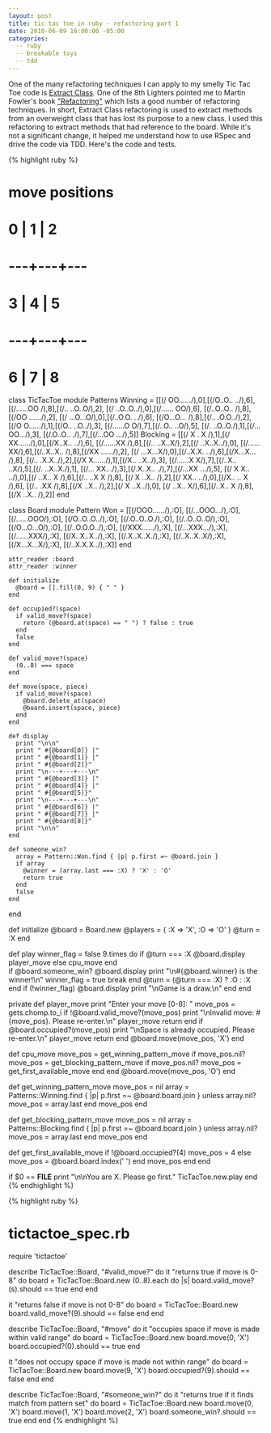 ```yaml
---
layout: post
title: tic tac toe in ruby - refactoring part 1 
date: 2010-06-09 16:00:00 -05:00
categories:
  -- ruby
  -- breakable toys
  -- tdd
---
```


One of the many refactoring techniques I can apply to my smelly Tic Tac Toe code is [Extract Class](http://en.wikipedia.org/wiki/Extract_class).  One of the 8th Lighters pointed me to Martin Fowler's book ["Refactoring"](http://www.amazon.com/Refactoring-Improving-Design-Existing-Technology/dp/0201485672/) which lists a good number of refactoring techniques.  In short, Extract Class refactoring is used to extract methods from an overweight class that has lost its purpose to a new class.  I used this refactoring to extract methods that had reference to the board.  While it's not a significant change, it helped me understand how to use RSpec and drive the code via TDD.  Here's the code and tests.

{% highlight ruby %}
# move positions
#
#  0 | 1 | 2
# ---+---+---
#  3 | 4 | 5
# ---+---+---
#  6 | 7 | 8

class TicTacToe
  module Patterns
    Winning = 
      [[(/ OO....../),0],[(/O..O.. ../),6],
       [(/......OO /),8],[(/.. ..O..O/),2],
       [(/ ..O..O../),0],[(/...... OO/),6],
       [(/..O..O.. /),8],[(/OO ....../),2],
       [(/ ...O...O/),0],[(/..O.O. ../),6],
       [(/O...O... /),8],[(/.. .O.O../),2],
       [(/O O....../),1],[(/O.. ..O../),3],
       [(/......O O/),7],[(/..O.. ..O/),5],
       [(/. ..O..O./),1],[(/... OO.../),3],
       [(/.O..O.. ./),7],[(/...OO .../),5]]
    Blocking = 
      [[(/  X . X  /),1],[(/ XX....../),0],[(/X..X.. ../),6],
       [(/......XX /),8],[(/.. ..X..X/),2],[(/ ..X..X../),0],
       [(/...... XX/),6],[(/..X..X.. /),8],[(/XX ....../),2],
       [(/ ...X...X/),0],[(/..X.X. ../),6],[(/X...X... /),8],
       [(/.. .X.X../),2],[(/X X....../),1],[(/X.. ..X../),3],
       [(/......X X/),7],[(/..X.. ..X/),5],[(/. ..X..X./),1],
       [(/... XX.../),3],[(/.X..X.. ./),7],[(/...XX .../),5],
       [(/ X X.. ../),0],[(/ ..X.. X /),6],[(/.. ..X X /),8],
       [(/ X ..X.. /),2],[(/  XX.. ../),0],[(/X.. .. X /),6],
       [(/.. .XX   /),8],[(/X  ..X.. /),2],[(/ X  ..X../),0],
       [(/ ..X..  X/),6],[(/..X..  X /),8],[(/X  ..X.. /),2]]
  end
 
  class Board
    module Pattern
      Won = 
        [[(/OOO....../),:O], [(/...OOO.../),:O],
         [(/......OOO/),:O], [(/O..O..O../),:O],
         [(/.O..O..O./),:O], [(/..O..O..O/),:O],
         [(/O...O...O/),:O], [(/..O.O.O../),:O],
         [(/XXX....../),:X], [(/...XXX.../),:X],
         [(/......XXX/),:X], [(/X..X..X../),:X],
         [(/.X..X..X./),:X], [(/..X..X..X/),:X],
         [(/X...X...X/),:X], [(/..X.X.X../),:X]]
    end
    
    attr_reader :board
    attr_reader :winner

    def initialize
      @board = [].fill(0, 9) { " " }
    end

    def occupied?(space)
      if valid_move?(space)
        return (@board.at(space) == " ") ? false : true
      end
      false
    end

    def valid_move?(space)
      (0..8) === space
    end

    def move(space, piece)
      if valid_move?(space)
        @board.delete_at(space)
        @board.insert(space, piece)
      end
    end

    def display
      print "\n\n"
      print " #{@board[0]} |"
      print " #{@board[1]} |"
      print " #{@board[2]}"		
      print "\n---+---+---\n"
      print " #{@board[3]} |"
      print " #{@board[4]} |"
      print " #{@board[5]}"
      print "\n---+---+---\n"
      print " #{@board[6]} |"
      print " #{@board[7]} |"
      print " #{@board[8]}"
      print "\n\n"
    end

    def someone_win?
      array = Pattern::Won.find { |p| p.first =~ @board.join }
      if array
        @winner = (array.last === :X) ? 'X' : 'O'
        return true
      end
      false
    end
  end

  def initialize
    @board = Board.new
    @players = { :X => 'X', :O => 'O' }
    @turn = :X
  end
  
  def play
    winner_flag = false
    9.times do
      if @turn === :X
        @board.display
        player_move
      else
        cpu_move
      end				
      if @board.someone_win?
        @board.display
        print "\n#{@board.winner} is the winner!\n"
        winner_flag = true
        break
      end
      @turn = (@turn === :X) ? :O : :X
    end
    if (!winner_flag)
      @board.display
      print "\nGame is a draw.\n"
    end	
  end
  
  private
  def player_move
    print "Enter your move [0-8]: "
    move_pos = gets.chomp.to_i
    if !@board.valid_move?(move_pos)
      print "\nInvalid move: #{move_pos}. Please re-enter.\n"
      player_move
      return
    end
    if @board.occupied?(move_pos)
      print "\nSpace is already occupied. Please re-enter.\n"
      player_move
      return
    end
    @board.move(move_pos, 'X')
  end
  
  def cpu_move
    move_pos = get_winning_pattern_move
    if move_pos.nil?
      move_pos = get_blocking_pattern_move
      if move_pos.nil?
        move_pos = get_first_available_move
      end
    end
    @board.move(move_pos, 'O')
  end
  
  def get_winning_pattern_move
    move_pos = nil
    array = Patterns::Winning.find { |p| p.first =~ @board.board.join }
    unless array.nil?
      move_pos = array.last
    end
    move_pos
  end
  
  def get_blocking_pattern_move
    move_pos = nil
    array = Patterns::Blocking.find { |p| p.first =~ @board.board.join }
    unless array.nil?
      move_pos = array.last
    end
    move_pos
  end
  
  def get_first_available_move
    if !@board.occupied?(4) 
      move_pos = 4
    else
      move_pos = @board.board.index(' ')
    end
    move_pos
  end
end

if $0 == __FILE__
  print "\n\nYou are X.  Please go first."
  TicTacToe.new.play
end
{% endhighlight %}

{% highlight ruby %}
# tictactoe_spec.rb
require 'tictactoe'

describe TicTacToe::Board, "#valid_move?" do
  it "returns true if move is 0-8" do
    board = TicTacToe::Board.new
    (0..8).each do
      |s| board.valid_move?(s).should == true
    end
  end

  it "returns false if move is not 0-8" do
    board = TicTacToe::Board.new
    board.valid_move?(9).should == false
  end
end

describe TicTacToe::Board, "#move" do
  it "occupies space if move is made within valid range" do
    board = TicTacToe::Board.new
    board.move(0, 'X')
    board.occupied?(0).should == true
  end

  it "does not occupy space if move is made not within range" do
    board = TicTacToe::Board.new
    board.move(9, 'X')
    board.occupied?(9).should == false
  end
end

describe TicTacToe::Board, "#someone_win?" do
  it "returns true if it finds match from pattern set" do
    board = TicTacToe::Board.new
    board.move(0, 'X')
    board.move(1, 'X')
    board.move(2, 'X')
    board.someone_win?.should == true
  end
end
{% endhighlight %}
